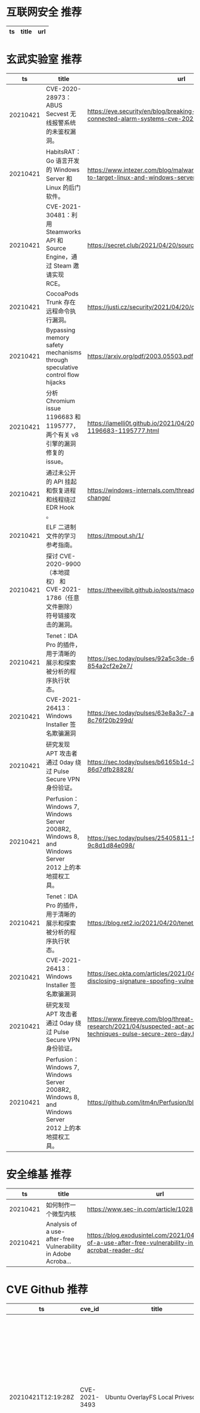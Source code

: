 # 互联网安全 推荐
| ts | title | url| 
| --- | --- | ---| 


# 玄武实验室 推荐
| ts | title | url| 
| --- | --- | ---| 
| 20210421 | CVE-2020-28973：ABUS Secvest 无线报警系统的未鉴权漏洞。 | https://eye.security/en/blog/breaking-abus-secvest-internet-connected-alarm-systems-cve-2020-28973| 
| 20210421 | HabitsRAT：Go 语言开发的 Windows Server 和 Linux 的后门软件。 | https://www.intezer.com/blog/malware-analysis/habitsrat-used-to-target-linux-and-windows-servers/| 
| 20210421 | CVE-2021-30481：利用 Steamworks API 和 Source Engine，通过 Steam 邀请实现 RCE。 | https://secret.club/2021/04/20/source-engine-rce-invite.html| 
| 20210421 | CocoaPods Trunk 存在远程命令执行漏洞。 | https://justi.cz/security/2021/04/20/cocoapods-rce.html| 
| 20210421 | Bypassing memory safety mechanisms through speculative control flow hijacks | https://arxiv.org/pdf/2003.05503.pdf| 
| 20210421 | 分析 Chromium issue 1196683 和 1195777，两个有关 v8 引擎的漏洞修复的 issue。 | https://iamelli0t.github.io/2021/04/20/Chromium-Issue-1196683-1195777.html| 
| 20210421 | 通过未公开的 API 挂起和恢复进程和线程绕过 EDR Hook 。 | https://windows-internals.com/thread-and-process-state-change/| 
| 20210421 | ELF 二进制文件的学习参考指南。 | https://tmpout.sh/1/| 
| 20210421 | 探讨 CVE-2020-9900（本地提权） 和 CVE-2021-1786（任意文件删除）符号链接攻击的漏洞。 | https://theevilbit.github.io/posts/macos_crashreporter/| 
| 20210421 | Tenet：IDA Pro 的插件，用于清晰的展示和探索被分析的程序执行状态。 | https://sec.today/pulses/92a5c3de-6fd4-40b8-986c-854a2cf2e2e7/| 
| 20210421 | CVE-2021-26413：Windows Installer 签名欺骗漏洞 | https://sec.today/pulses/63e8a3c7-ab25-463b-a757-8c76f20b299d/| 
| 20210421 | 研究发现 APT 攻击者通过 0day 绕过 Pulse Secure VPN 身份验证。 | https://sec.today/pulses/b6165b1d-3413-401f-9845-86d7dfb28828/| 
| 20210421 | Perfusion：Windows 7, Windows Server 2008R2, Windows 8, and Windows Server 2012 上的本地提权工具。 | https://sec.today/pulses/25405811-53fe-4074-a6b1-9c8d1d84e098/| 
| 20210421 | Tenet：IDA Pro 的插件，用于清晰的展示和探索被分析的程序执行状态。 | https://blog.ret2.io/2021/04/20/tenet-trace-explorer/| 
| 20210421 | CVE-2021-26413：Windows Installer 签名欺骗漏洞 | https://sec.okta.com/articles/2021/04/uncovering-and-disclosing-signature-spoofing-vulnerability-windows/| 
| 20210421 | 研究发现 APT 攻击者通过 0day 绕过 Pulse Secure VPN 身份验证。 | https://www.fireeye.com/blog/threat-research/2021/04/suspected-apt-actors-leverage-bypass-techniques-pulse-secure-zero-day.html| 
| 20210421 | Perfusion：Windows 7, Windows Server 2008R2, Windows 8, and Windows Server 2012 上的本地提权工具。 | https://github.com/itm4n/Perfusion/blob/master/RegistryPatch.ps1| 


# 安全维基 推荐
| ts | title | url| 
| --- | --- | ---| 
| 20210421 | 如何制作一个微型内核 | https://www.sec-in.com/article/1028| 
| 20210421 | Analysis of a use-after-free Vulnerability in Adobe Acroba... | https://blog.exodusintel.com/2021/04/20/analysis-of-a-use-after-free-vulnerability-in-adobe-acrobat-reader-dc/| 


# CVE Github 推荐
| ts | cve_id | title | url | cve_detail| 
| --- | --- | --- | --- | ---| 
| 20210421T12:19:28Z | CVE-2021-3493 | Ubuntu OverlayFS Local Privesc | https://github.com/briskets/CVE-2021-3493 | The overlayfs implementation in the linux kernel did not properly validate with respect to user namespaces the setting of file capabilities on files in an underlying file system. Due to the combination of unprivileged user namespaces along with a patch carried in the Ubuntu kernel to allow unprivileged overlay mounts, an attacker could use this to gain elevated privileges.| 
| 20210421T11:48:59Z | CVE-2021-28480 | PoC for exploiting RCE in Exchange CVEs: CVE-2021-28480, CVE-2021-28481, CVE-2021-28482 and CVE-2021-28483.  Achieves Domain Admin on Exchange Servers running Windows Server 2003 up to Windows Server 2019. | https://github.com/ZephrFish/ExchangeRCE-CVE-2021-28480 | Microsoft Exchange Server Remote Code Execution Vulnerability This CVE ID is unique from CVE-2021-28481, CVE-2021-28482, CVE-2021-28483.| 
| 20210421T11:18:33Z | CVE-2021-22893 | Proof-of-Concept (PoC) script to exploit Pulse Secure CVE-2021-22893.  | https://github.com/ZephrFish/CVE-2021-22893 | | 
| 20210421T10:59:57Z | CVE-2021-22192 | CVE-2021-22192 靶场： 未授权用户 RCE 漏洞 | https://github.com/lyy289065406/CVE-2021-22192 | An issue has been discovered in GitLab CE/EE affecting all versions starting from 13.2 allowing unauthorized authenticated users to execute arbitrary code on the server.| 
| 20210421T10:58:48Z | CVE-2021-30481 | https://nvd.nist.gov/vuln/detail/CVE-2021-30481 | https://github.com/floesen/CVE-2021-30481 | Valve Steam through 2021-04-10, when a Source engine game is installed, allows remote authenticated users to execute arbitrary code because of a buffer overflow that occurs for a Steam invite after one click.| 
| 20210421T10:58:41Z | CVE-2021-22893 | Pulse Connect Secure RCE Vulnerability (CVE-2021-22893) | https://github.com/Mad-robot/CVE-2021-22893 | 未查询到CVE信息| 
| 20210421T09:31:14Z | CVE-2020-14364 | Null | https://github.com/gejian-iscas/CVE-2020-14364 | An out-of-bounds read/write access flaw was found in the USB emulator of the QEMU in versions before 5.2.0. This issue occurs while processing USB packets from a guest when USBDevice %setup_len% exceeds its %data_buf[4096]% in the do_token_in, do_token_out routines. This flaw allows a guest user to crash the QEMU process, resulting in a denial of service, or the potential execution of arbitrary code with the privileges of the QEMU process on the host.| 
| 20210421T08:32:02Z | CVE-2021-3156 | CVE-2021-3156: Sudo heap overflow exploit for Debain 10 | https://github.com/0xdevil/CVE-2021-3156 | Sudo before 1.9.5p2 contains an off-by-one error that can result in a heap-based buffer overflow, which allows privilege escalation to root via %sudoedit -s% and a command-line argument that ends with a single backslash character.| 
| 20210421T07:18:09Z | CVE-2021-26295 | Apache OFBiz rmi反序列化EXP(CVE-2021-26295) | https://github.com/S0por/CVE-2021-26295-Apache-OFBiz-EXP | Apache OFBiz has unsafe deserialization prior to 17.12.06. An unauthenticated attacker can use this vulnerability to successfully take over Apache OFBiz.| 


# klee on Github 推荐
| ts | title | url | stars | forks| 
| --- | --- | --- | --- | ---| 
| 20210421T08:37:43Z | Null | https://github.com/Jython1415/penguin-Klee | 1 | 0| 
| 20210421T06:11:47Z | A personnal UI library made as an excuse to have a published UI package | https://github.com/Liinkiing/klee | 7 | 1| 


# s2e on Github 推荐
| ts | title | url | stars | forks| 
| --- | --- | --- | --- | ---| 
| 20210421T07:37:39Z | Null | https://github.com/yuvalkirstain/s2e-coref | 3 | 2| 


# exploit on Github 推荐
| ts | title | url | stars | forks| 
| --- | --- | --- | --- | ---| 
| 20210421T12:29:47Z | PS4 Exploit list | https://github.com/Hakkuraifu/PS4xploit | 34 | 11| 
| 20210421T12:28:55Z | Computer Network Exploitation (CNE) Field Manual | https://github.com/mzet-/z-field-manual | 2 | 2| 
| 20210421T12:25:56Z | Null | https://github.com/MTK-bypass/exploits_collection | 82 | 40| 
| 20210421T12:21:43Z | Linux/Windows Exploits | https://github.com/tedelm/Exploits | 0 | 0| 
| 20210421T12:20:07Z | SECMON is a web-based tool for the automation of infosec watching and vulnerability management with a web interface. | https://github.com/Guezone/SECMON | 2 | 0| 
| 20210421T12:11:17Z | jvav shiro exploit | https://github.com/M4da0/ShiroExploit | 0 | 0| 
| 20210421T12:09:05Z | Null | https://github.com/Lemeilleurprince/Exploit | 0 | 0| 
| 20210421T12:02:30Z | Open-Source Vulnerability Intelligence Center - Unified source of vulnerability, exploit and threat Intelligence feeds | https://github.com/Patrowl/PatrowlHearsData | 22 | 9| 
| 20210421T12:01:02Z | Null | https://github.com/Nyhrox1337/Exploit-Remote-File-Executor-Discord | 0 | 0| 
| 20210421T11:55:01Z | a tool for creating exploited media files for discord | https://github.com/Schmenn/discord-exploits | 99 | 13| 


# backdoor on Github 推荐
| ts | title | url | stars | forks| 
| --- | --- | --- | --- | ---| 
| 20210421T11:28:20Z | Tiny backdoor, built for survival | https://github.com/Raffy27/Hydra | 0 | 0| 
| 20210421T11:27:02Z | A Backdoor made from my malware development notes. | https://github.com/0x1CA3/Cbackdoor | 0 | 0| 
| 20210421T11:18:11Z | LKM rootkit for Linux Kernels 2.6.x/3.x/4.x/5.x (x86/x86_64 and ARM64) | https://github.com/m0nad/Diamorphine | 756 | 280| 
| 20210421T09:48:11Z | Ghost Framework is an Android post-exploitation framework that exploits the Android Debug Bridge to remotely access an Android device. | https://github.com/EntySec/ghost | 1044 | 505| 
| 20210421T07:37:32Z | Null | https://github.com/subhomoy-roy-choudhury/BackDoor_Script | 0 | 0| 
| 20210421T03:34:13Z | Simple Python Backdoor | https://github.com/zNairy/Sonaris | 5 | 0| 
| 20210421T03:07:47Z | Null | https://github.com/piyushsharma220699/Backdoor-in-Cyber-Security | 0 | 0| 
| 20210421T02:30:14Z | Python 3 IRC Bot / Botnet | https://github.com/trackmastersteve/HackServ | 18 | 16| 
| 20210421T01:10:13Z | A demo and explanation of how backdoor poisoning in the form of a Trojan work in neural networks | https://github.com/adit-bala/Introduction-to-Trojans-in-AI | 0 | 0| 
| 20210421T00:09:49Z | free and open source nonobf server backdoor plugin | https://github.com/AcaiBerii/Bakdooro | 0 | 0| 


# fuzz on Github 推荐
| ts | title | url | stars | forks| 
| --- | --- | --- | --- | ---| 
| 20210421T12:28:28Z | Null | https://github.com/DanielEbert/EmulatedFirmwareFuzzing | 0 | 0| 
| 20210421T12:28:18Z | Null | https://github.com/JohenanLi/AggregateFuzzing | 0 | 0| 
| 20210421T12:24:40Z | Null | https://github.com/princeypiexd/fuzzy-potato | 0 | 0| 
| 20210421T12:18:11Z | Coverage-guided, in-process fuzzing for the JVM | https://github.com/CodeIntelligenceTesting/jazzer | 281 | 16| 
| 20210421T12:17:44Z | 📨 Responsive email template generator. | https://github.com/luangjokaj/fuzzymail | 114 | 4| 
| 20210421T12:11:04Z | Null | https://github.com/radareorg/radare2-fuzz | 0 | 0| 
| 20210421T12:09:45Z | Null | https://github.com/Piyush9323/Fuzzy-c-means | 0 | 0| 
| 20210421T12:06:49Z | Null | https://github.com/atEaE/fuzzy-bookmarks | 0 | 0| 
| 20210421T12:05:25Z | syzkaller is an unsupervised coverage-guided kernel fuzzer | https://github.com/google/syzkaller | 3472 | 800| 
| 20210421T11:55:24Z | Brainfuck fuzzing project | https://github.com/keworr/Brainfuck-fuzz-project | 0 | 0| 



# 日更新程序
